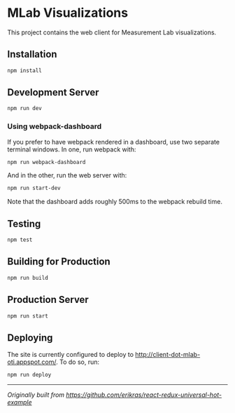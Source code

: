# MLab Visualizations

This project contains the web client for Measurement Lab visualizations.


## Installation

```bash
npm install
```

## Development Server

```bash
npm run dev
```

### Using webpack-dashboard

If you prefer to have webpack rendered in a dashboard, use two separate terminal windows.
In one, run webpack with:

```bash
npm run webpack-dashboard
```

And in the other, run the web server with:

```bash
npm run start-dev
```

Note that the dashboard adds roughly 500ms to the webpack rebuild time.

## Testing

```bash
npm test
```

## Building for Production

```bash
npm run build
```

## Production Server

```bash
npm run start
```

## Deploying 

The site is currently configured to deploy to http://client-dot-mlab-oti.appspot.com/. To do so, run:

```bash
npm run deploy
```

---

*Originally built from https://github.com/erikras/react-redux-universal-hot-example*

